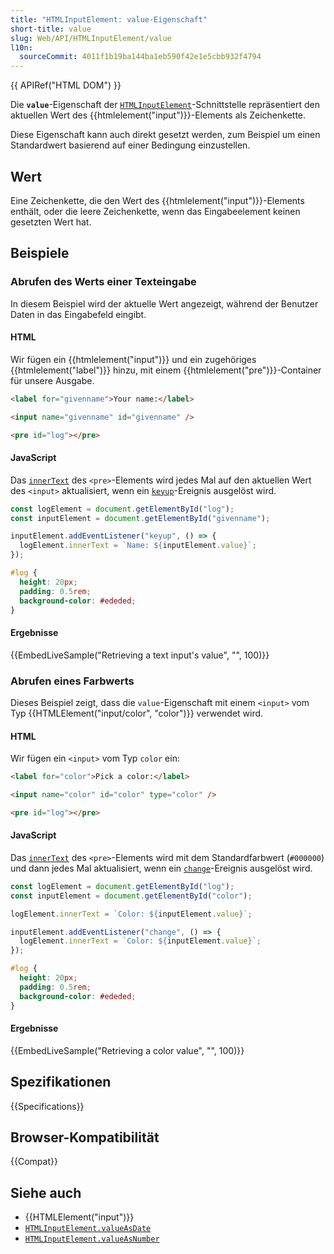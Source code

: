 ```yaml
---
title: "HTMLInputElement: value-Eigenschaft"
short-title: value
slug: Web/API/HTMLInputElement/value
l10n:
  sourceCommit: 4011f1b19ba144ba1eb590f42e1e5cbb932f4794
---
```


{{ APIRef("HTML DOM") }}

Die **`value`**-Eigenschaft der [`HTMLInputElement`](/de/docs/Web/API/HTMLInputElement)-Schnittstelle repräsentiert den aktuellen Wert des {{htmlelement("input")}}-Elements als Zeichenkette.

Diese Eigenschaft kann auch direkt gesetzt werden, zum Beispiel um einen Standardwert basierend auf einer Bedingung einzustellen.

## Wert

Eine Zeichenkette, die den Wert des {{htmlelement("input")}}-Elements enthält, oder die leere Zeichenkette, wenn das Eingabeelement keinen gesetzten Wert hat.

## Beispiele

### Abrufen des Werts einer Texteingabe

In diesem Beispiel wird der aktuelle Wert angezeigt, während der Benutzer Daten in das Eingabefeld eingibt.

#### HTML

Wir fügen ein {{htmlelement("input")}} und ein zugehöriges {{htmlelement("label")}} hinzu, mit einem {{htmlelement("pre")}}-Container für unsere Ausgabe.

```html
<label for="givenname">Your name:</label>

<input name="givenname" id="givenname" />

<pre id="log"></pre>
```

#### JavaScript

Das [`innerText`](/de/docs/Web/API/HTMLElement/innerText) des `<pre>`-Elements wird jedes Mal auf den aktuellen Wert des `<input>` aktualisiert, wenn ein [`keyup`](/de/docs/Web/API/Element/keyup_event)-Ereignis ausgelöst wird.

```js
const logElement = document.getElementById("log");
const inputElement = document.getElementById("givenname");

inputElement.addEventListener("keyup", () => {
  logElement.innerText = `Name: ${inputElement.value}`;
});
```

```css hidden
#log {
  height: 20px;
  padding: 0.5rem;
  background-color: #ededed;
}
```

#### Ergebnisse

{{EmbedLiveSample("Retrieving a text input's value", "", 100)}}

### Abrufen eines Farbwerts

Dieses Beispiel zeigt, dass die `value`-Eigenschaft mit einem `<input>` vom Typ {{HTMLElement("input/color", "color")}} verwendet wird.

#### HTML

Wir fügen ein `<input>` vom Typ `color` ein:

```html
<label for="color">Pick a color:</label>

<input name="color" id="color" type="color" />

<pre id="log"></pre>
```

#### JavaScript

Das [`innerText`](/de/docs/Web/API/HTMLElement/innerText) des `<pre>`-Elements wird mit dem Standardfarbwert (`#000000`) und dann jedes Mal aktualisiert, wenn ein [`change`](/de/docs/Web/API/HTMLElement/change_event)-Ereignis ausgelöst wird.

```js
const logElement = document.getElementById("log");
const inputElement = document.getElementById("color");

logElement.innerText = `Color: ${inputElement.value}`;

inputElement.addEventListener("change", () => {
  logElement.innerText = `Color: ${inputElement.value}`;
});
```

```css hidden
#log {
  height: 20px;
  padding: 0.5rem;
  background-color: #ededed;
}
```

#### Ergebnisse

{{EmbedLiveSample("Retrieving a color value", "", 100)}}

## Spezifikationen

{{Specifications}}

## Browser-Kompatibilität

{{Compat}}

## Siehe auch

- {{HTMLElement("input")}}
- [`HTMLInputElement.valueAsDate`](/de/docs/Web/API/HTMLInputElement/valueAsDate)
- [`HTMLInputElement.valueAsNumber`](/de/docs/Web/API/HTMLInputElement/valueAsNumber)
